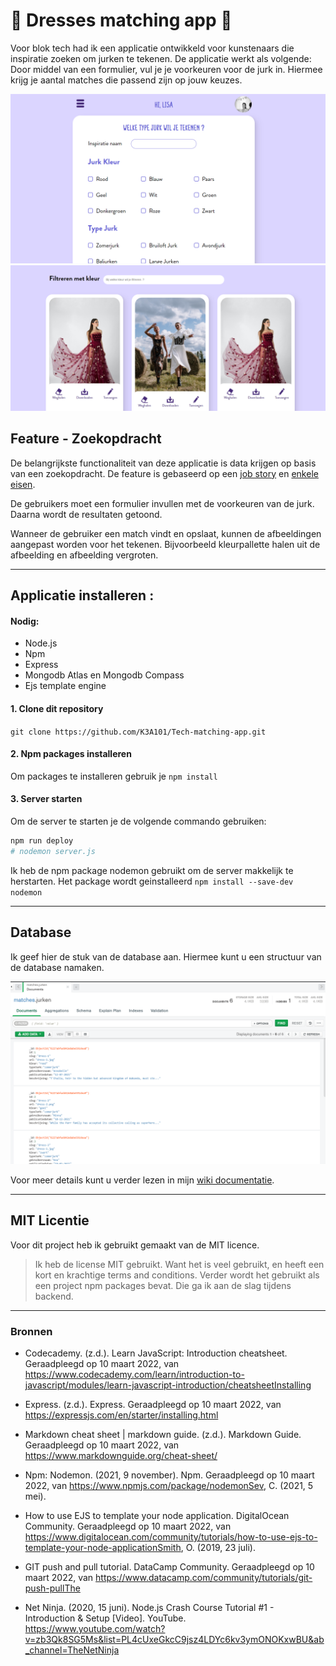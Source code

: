 
# :dress: Dresses matching app :dress:
Voor blok tech had ik een applicatie ontwikkeld voor kunstenaars die inspiratie zoeken om jurken te tekenen. De applicatie werkt als volgende: Door middel van een formulier, vul je je voorkeuren voor de jurk in. Hiermee krijg je aantal matches die passend zijn op jouw keuzes.

![Formulier](./assets/homepagina-matching-applicatie.png) <br>
![Matches](./assets/matches.png)


## Feature - Zoekopdracht
De belangrijkste functionaliteit van deze applicatie is data krijgen op basis van een zoekopdracht.  De feature is gebaseerd op een [job story](https://github.com/K3A101/Tech-matching-app/wiki/Requirements-lijst) en [enkele eisen](https://github.com/K3A101/Tech-matching-app/wiki/Requirements-lijst).

De gebruikers moet een formulier invullen met de voorkeuren van de jurk. Daarna wordt de resultaten getoond.

Wanneer de gebruiker een match vindt en opslaat, kunnen  de afbeeldingen aangepast worden voor het tekenen. Bijvoorbeeld kleurpallette halen uit de afbeelding en afbeelding vergroten.

---

## Applicatie installeren :

#### Nodig:
- Node.js
- Npm
- Express  
- Mongodb Atlas en Mongodb Compass
- Ejs template engine


#### 1. Clone dit repository 
`git clone https://github.com/K3A101/Tech-matching-app.git`

#### 2. Npm packages installeren
Om packages te installeren gebruik je `npm install`

#### 3. Server starten 
Om de server te starten je de volgende commando gebruiken:
```bash
npm run deploy
# nodemon server.js 
``` 
 Ik heb de npm package nodemon gebruikt om de server makkelijk te herstarten. Het package wordt geinstalleerd 
 `npm install --save-dev nodemon`

 --- 
 ## Database 
 Ik geef hier de stuk van de database aan. Hiermee kunt u een structuur van de database namaken. 

 ![Structuur van database](./assets/data-in-database.png)<br>

 Voor meer details kunt u verder lezen in mijn [wiki documentatie](https://github.com/K3A101/Tech-matching-app/wiki).

 ---
## MIT Licentie
Voor dit project heb ik gebruikt gemaakt van de MIT licence. 

> Ik heb de license MIT gebruikt. Want het is veel gebruikt, en heeft een kort en krachtige terms and conditions. Verder wordt het gebruikt als een project npm packages bevat. Die ga ik aan de slag tijdens backend.

 ---
 ### Bronnen
 - Codecademy. (z.d.). Learn JavaScript: Introduction cheatsheet. Geraadpleegd op 10 maart 2022, van https://www.codecademy.com/learn/introduction-to-javascript/modules/learn-javascript-introduction/cheatsheetInstalling 

 - Express. (z.d.). Express. Geraadpleegd op 10 maart 2022, van https://expressjs.com/en/starter/installing.html
 
 - Markdown cheat sheet | markdown guide. (z.d.). Markdown Guide. Geraadpleegd op 10 maart 2022, van https://www.markdownguide.org/cheat-sheet/

 - Npm: Nodemon. (2021, 9 november). Npm. Geraadpleegd op 10 maart 2022, van https://www.npmjs.com/package/nodemonSev, C. (2021, 5 mei).
 
- How to use EJS to template your node application. DigitalOcean Community. Geraadpleegd op 10 maart 2022, van https://www.digitalocean.com/community/tutorials/how-to-use-ejs-to-template-your-node-applicationSmith, O. (2019, 23 juli).

- GIT push and pull tutorial. DataCamp Community. Geraadpleegd op 10 maart 2022, van https://www.datacamp.com/community/tutorials/git-push-pullThe 

- Net Ninja. (2020, 15 juni). Node.js Crash Course Tutorial #1 - Introduction & Setup [Video]. YouTube. https://www.youtube.com/watch?v=zb3Qk8SG5Ms&list=PL4cUxeGkcC9jsz4LDYc6kv3ymONOKxwBU&ab_channel=TheNetNinja

